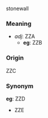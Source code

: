 stonewall
### Meaning
+ _adj_: ZZA
    + __eg__: ZZB

### Origin

ZZC

### Synonym

__eg__: ZZD

+ ZZE


